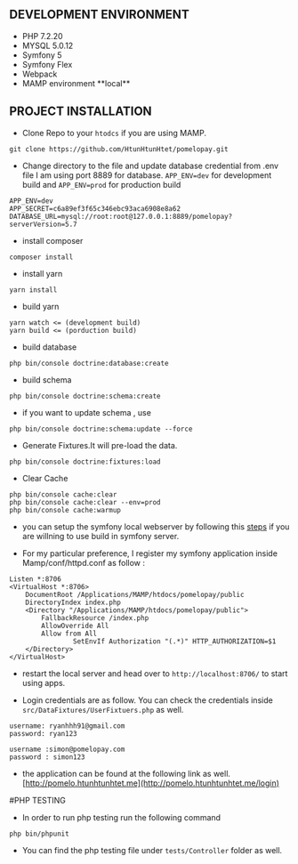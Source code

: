 ## DEVELOPMENT ENVIRONMENT
<ul>
    <li>PHP 7.2.20</li>
    <li>MYSQL 5.0.12</li>
    <li>Symfony 5 </li>
    <li>Symfony Flex</li>
    <li>Webpack </li> 
    <li>MAMP environment **local**</li>
</ul>

## PROJECT INSTALLATION

* Clone Repo to your ```htodcs``` if you are using MAMP. 
```genericsql
git clone https://github.com/HtunHtunHtet/pomelopay.git
```

* Change directory to the file and update database credential from .env file I am using port 8889 for database. ``APP_ENV=dev`` for development build and ``APP_ENV=prod`` for production build
```.dotenv
APP_ENV=dev
APP_SECRET=c6a89ef3f65c346ebc93aca6908e8a62
DATABASE_URL=mysql://root:root@127.0.0.1:8889/pomelopay?serverVersion=5.7
```


* install composer
```composer log
composer install
```

* install yarn 
```yarn
yarn install
```

* build yarn

```
yarn watch <= (development build) 
yarn build <= (porduction build) 
```

* build database 

````
php bin/console doctrine:database:create
````

* build schema

```
php bin/console doctrine:schema:create
```

* if you want to update schema , use
```
php bin/console doctrine:schema:update --force

```

* Generate Fixtures.It will pre-load the data. 

```genericsql
php bin/console doctrine:fixtures:load
```

* Clear Cache

```genericsql
php bin/console cache:clear
php bin/console cache:clear --env=prod
php bin/console cache:warmup
```

* you can setup the symfony local webserver by following this 
[steps](https://symfony.com/doc/current/setup/symfony_server.html) if you are willning to use build in symfony server.

* For my particular preference, I register my symfony application inside Mamp/conf/httpd.conf as follow :

```genericsql
Listen *:8706
<VirtualHost *:8706>
    DocumentRoot /Applications/MAMP/htdocs/pomelopay/public
    DirectoryIndex index.php
    <Directory "/Applications/MAMP/htdocs/pomelopay/public">
        FallbackResource /index.php
        AllowOverride All
        Allow from All
				SetEnvIf Authorization "(.*)" HTTP_AUTHORIZATION=$1
    </Directory>
</VirtualHost>
```

* restart the local server and head over to ``http://localhost:8706/`` to start using apps.

* Login credentials are as follow. You can check the credentials inside ``src/DataFixtures/UserFixtuers.php`` as well.

```genericsql
username: ryanhhh91@gmail.com
password: ryan123

username :simon@pomelopay.com
password : simon123
```

* the application can be found at the following link as well. 
[http://pomelo.htunhtunhtet.me](http://pomelo.htunhtunhtet.me/login)


#PHP  TESTING

* In order to run php testing run the following command 
```genericsql
php bin/phpunit
```

* You can find the php testing file under ``tests/Controller`` folder as well.

